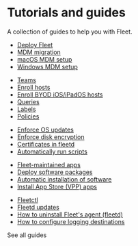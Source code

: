 # Tutorials and guides

A collection of guides to help you with Fleet.

<!--Deploying Fleet-->
- [Deploy Fleet](https://fleetdm.com/docs/deploy)
- [MDM migration](https://fleetdm.com/guides/mdm-migration)
- [macOS MDM setup](https://fleetdm.com/guides/macos-mdm-setup)
- [Windows MDM setup](https://fleetdm.com/guides/windows-mdm-setup)
<!--Highest level organizational unit-->
- [Teams](https://fleetdm.com/guides/teams)
- [Enroll hosts](https://fleetdm.com/guides/enroll-hosts)
- [Enroll BYOD iOS/iPadOS hosts](https://fleetdm.com/guides/enroll-byod-ios-ipados-hosts)
- [Queries](https://fleetdm.com/guides/queries)
- [Labels](https://fleetdm.com/guides/managing-labels-in-fleet)
- [Policies](https://fleetdm.com/securing/what-are-fleet-policies)
<!--Controls-->
- [Enforce OS updates](https://fleetdm.com/guides/enforce-os-updates)
- [Enforce disk encryption](https://fleetdm.com/guides/enforce-disk-encryption)
- [Certificates in fleetd](https://fleetdm.com/guides/certificates-in-fleetd)
- [Automatically run scripts](https://fleetdm.com/guides/policy-automation-run-script)
<!--Installing software-->
- [Fleet-maintained apps](https://fleetdm.com/guides/install-fleet-maintained-apps-on-macos-hosts)
- [Deploy software packages](https://fleetdm.com/guides/deploy-software-packages)
- [Automatic installation of software](https://fleetdm.com/guides/automatic-software-install-in-fleet)
- [Install App Store (VPP) apps](https://fleetdm.com/guides/install-vpp-apps-on-macos-using-fleet)
<!--Admin-->
- [Fleetctl](https://fleetdm.com/guides/fleetctl)
- [Fleetd updates](https://fleetdm.com/guides/fleetd-updates)
- [How to uninstall Fleet's agent (fleetd)](https://fleetdm.com/guides/how-to-uninstall-fleetd)
- [How to configure logging destinations](https://fleetdm.com/guides/how-to-configure-logging-destinations)  


<a style="text-decoration: none;" href="https://fleetdm.com/guides"><animated-arrow-button>See all guides</animated-arrow-button></a>

<meta name="description" value="Links to deployment tutorials and guides for using Fleet.">
<meta name="pageOrderInSection" value="300">
